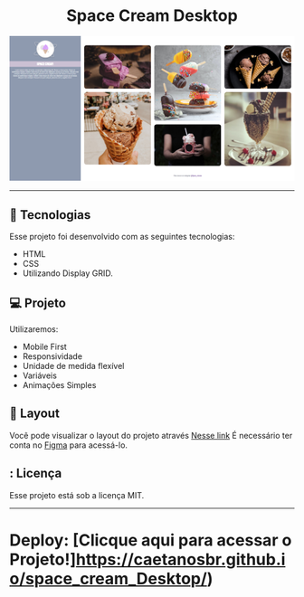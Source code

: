 
<h1 align="center"> Space Cream Desktop </h1>

<p align="center">
  <img alt="imagem" src=./assets/image_Space_crem.png>
</p>

---

## 🚀 Tecnologias

Esse projeto foi desenvolvido com as seguintes tecnologias:

- HTML
- CSS
- Utilizando Display GRID.

## 💻 Projeto

Utilizaremos:

- Mobile First
- Responsividade
- Unidade de medida flexível
- Variáveis
- Animações Simples

## 🔖 Layout

Você pode visualizar o layout do projeto através [Nesse link](https://www.figma.com/file/0ukA59v2y8vfF1DER12tnU/Stage-03---Grid-com-anima%C3%A7%C3%B5es-(Copy)?node-id=0%3A1&t=fqt1FIWSYhfKYhNz-0) É necessário ter conta no [Figma](https://figma.com) para acessá-lo.

## : Licença

Esse projeto está sob a licença MIT.

---

Deploy:
[Clicque aqui para acessar o Projeto!]https://caetanosbr.github.io/space_cream_Desktop/)
=======




